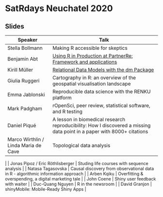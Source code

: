 # SatRdays Neuchatel 2020

## Slides

|Speaker   | Talk  |
|---|---|
| Stella Bollmann  | Making R accessible for skeptics  |
| Benjamin Abt  | [Using R in Production at PartnerRe: Framework and applications](https://drive.google.com/file/d/1UmiW8zsVFg6SY9rwAg7Hd0CefS0EClKC/view?usp=sharing)  |
| Kirill Müller |  [Relational Data Models with the dm Package](https://krlmlr.github.io/dm-slides/index.html#1) |
| Giulia Ruggeri  | Cartography in R: an overview of the geospatial visualisation landscape  |
| Emma Jablonski  |  Reproducible data science with the RENKU platform |
| Mark Padgham  |  rOpenSci, peer review, statistical software, and R testing |
| Daniel Piqué  |  A lesson in biomedical research reproducibility: How I discovered a missing data point in a paper with 8000+ citations |
| Marco Wirthlin / Linda Maria de Cave  | Topological data analysis
  |
| Jonas Pipoz / Eric Röthlisberger  | Studing life courses with sequence analysis
  |
| Natasa Tagasovska  | Causal discovery from observational data in R - algorithmic information approach  |
| Arben Kqiku
  | Overfitting & overspending, a digital marketing tale |
| John Coene
  | Shiny user feedback with waiter |
| Duc-Quang Nguyen
  |  R in the newsroom |
| David Granjon
  | shinyMobile: Mobile-Ready Shiny Apps  |

